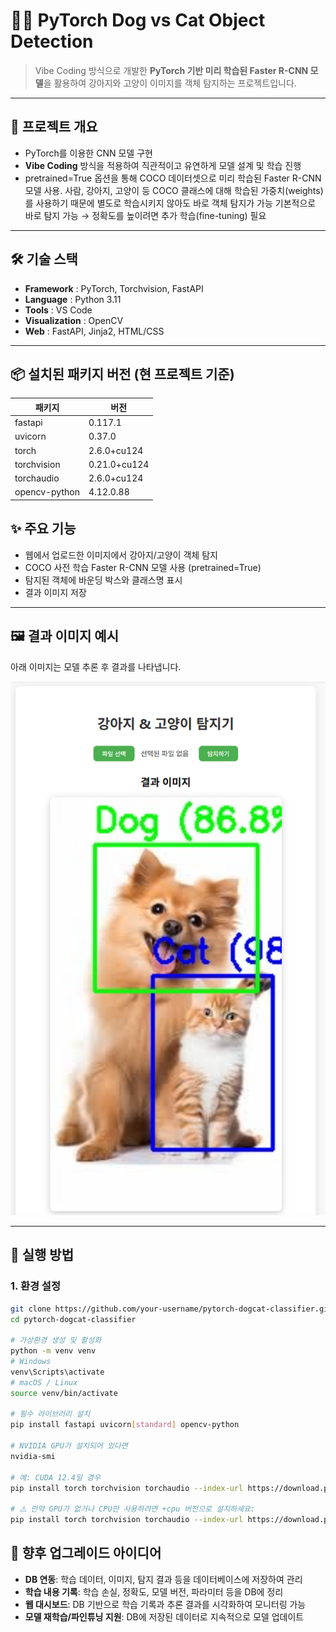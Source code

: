 # 🐶🐱 PyTorch Dog vs Cat Object Detection

> Vibe Coding 방식으로 개발한 **PyTorch 기반 미리 학습된 Faster R-CNN 모델**을 활용하여 강아지와 고양이 이미지를 객체 탐지하는 프로젝트입니다.

---

## 📌 프로젝트 개요
- PyTorch를 이용한 CNN 모델 구현
- **Vibe Coding** 방식을 적용하여 직관적이고 유연하게 모델 설계 및 학습 진행
- pretrained=True 옵션을 통해 COCO 데이터셋으로 미리 학습된 Faster R-CNN 모델 사용.
  사람, 강아지, 고양이 등 COCO 클래스에 대해 학습된 가중치(weights)를 사용하기 때문에 별도로 학습시키지 않아도 바로 객체 탐지가 가능
  기본적으로 바로 탐지 가능 → 정확도를 높이려면 추가 학습(fine-tuning) 필요

---

## 🛠 기술 스택
- **Framework** : PyTorch, Torchvision, FastAPI
- **Language** : Python 3.11
- **Tools** : VS Code
- **Visualization** : OpenCV
- **Web** : FastAPI, Jinja2, HTML/CSS
---

## 📦 설치된 패키지 버전 (현 프로젝트 기준)

| 패키지 | 버전 |
|--------|------|
| fastapi | 0.117.1 |
| uvicorn | 0.37.0 |
| torch | 2.6.0+cu124 |
| torchvision | 0.21.0+cu124 |
| torchaudio | 2.6.0+cu124 |
| opencv-python | 4.12.0.88 |

## ✨ 주요 기능
- 웹에서 업로드한 이미지에서 강아지/고양이 객체 탐지
- COCO 사전 학습 Faster R-CNN 모델 사용 (pretrained=True)
- 탐지된 객체에 바운딩 박스와 클래스명 표시
- 결과 이미지 저장

---

## 🖼 결과 이미지 예시
아래 이미지는 모델 추론 후 결과를 나타냅니다.

![Sample Result](resultImg.png)

---

## 🚀 실행 방법

### 1. 환경 설정
```bash
git clone https://github.com/your-username/pytorch-dogcat-classifier.git
cd pytorch-dogcat-classifier

# 가상환경 생성 및 활성화
python -m venv venv
# Windows
venv\Scripts\activate
# macOS / Linux
source venv/bin/activate

# 필수 라이브러리 설치
pip install fastapi uvicorn[standard] opencv-python

# NVIDIA GPU가 설치되어 있다면
nvidia-smi

# 예: CUDA 12.4일 경우
pip install torch torchvision torchaudio --index-url https://download.pytorch.org/whl/cu124

# ⚠️ 만약 GPU가 없거나 CPU만 사용하려면 +cpu 버전으로 설치하세요:
pip install torch torchvision torchaudio --index-url https://download.pytorch.org/whl/cpu
```

## 🔧 향후 업그레이드 아이디어
- **DB 연동**: 학습 데이터, 이미지, 탐지 결과 등을 데이터베이스에 저장하여 관리
- **학습 내용 기록**: 학습 손실, 정확도, 모델 버전, 파라미터 등을 DB에 정리
- **웹 대시보드**: DB 기반으로 학습 기록과 추론 결과를 시각화하여 모니터링 가능
- **모델 재학습/파인튜닝 지원**: DB에 저장된 데이터로 지속적으로 모델 업데이트
